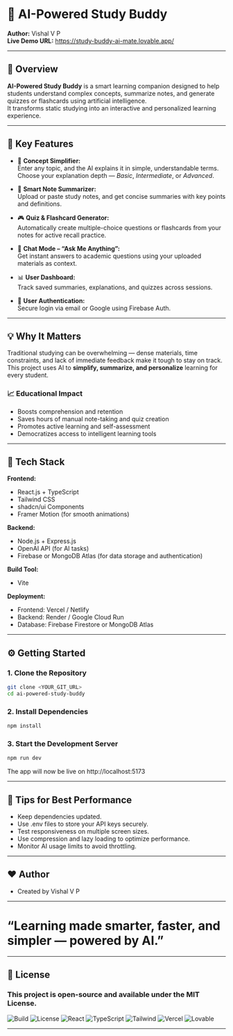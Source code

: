 # 📘 AI-Powered Study Buddy

**Author:** Vishal V P  
**Live Demo URL:** https://study-buddy-ai-mate.lovable.app/

---

## 🌟 Overview

**AI-Powered Study Buddy** is a smart learning companion designed to help students understand complex concepts, summarize notes, and generate quizzes or flashcards using artificial intelligence.  
It transforms static studying into an interactive and personalized learning experience.

---

## 🎯 Key Features

- 🧠 **Concept Simplifier:**  
  Enter any topic, and the AI explains it in simple, understandable terms. Choose your explanation depth — *Basic*, *Intermediate*, or *Advanced*.

- 📝 **Smart Note Summarizer:**  
  Upload or paste study notes, and get concise summaries with key points and definitions.

- 🎮 **Quiz & Flashcard Generator:**  
  Automatically create multiple-choice questions or flashcards from your notes for active recall practice.

- 💬 **Chat Mode – “Ask Me Anything”:**  
  Get instant answers to academic questions using your uploaded materials as context.

- 📊 **User Dashboard:**  
  Track saved summaries, explanations, and quizzes across sessions.

- 🔐 **User Authentication:**  
  Secure login via email or Google using Firebase Auth.

---

## 💡 Why It Matters

Traditional studying can be overwhelming — dense materials, time constraints, and lack of immediate feedback make it tough to stay on track.  
This project uses AI to **simplify, summarize, and personalize** learning for every student.

### 📈 Educational Impact
- Boosts comprehension and retention  
- Saves hours of manual note-taking and quiz creation  
- Promotes active learning and self-assessment  
- Democratizes access to intelligent learning tools  

---

## 🧰 Tech Stack

**Frontend:**  
- React.js + TypeScript  
- Tailwind CSS  
- shadcn/ui Components  
- Framer Motion (for smooth animations)

**Backend:**  
- Node.js + Express.js  
- OpenAI API (for AI tasks)  
- Firebase or MongoDB Atlas (for data storage and authentication)

**Build Tool:**  
- Vite  

**Deployment:**  
- Frontend: Vercel / Netlify  
- Backend: Render / Google Cloud Run  
- Database: Firebase Firestore or MongoDB Atlas  

---

## ⚙️ Getting Started

### 1. Clone the Repository

  ```bash
  git clone <YOUR_GIT_URL>
  cd ai-powered-study-buddy
  ```

### 2. Install Dependencies

  ```bash
  npm install
  ```

### 3. Start the Development Server

  ```bash
  npm run dev
  ```
The app will now be live on http://localhost:5173

---

## 🧭 Tips for Best Performance

- Keep dependencies updated.
- Use .env files to store your API keys securely.
- Test responsiveness on multiple screen sizes.
- Use compression and lazy loading to optimize performance.
- Monitor AI usage limits to avoid throttling.

---

## ❤️ Author

- Created by Vishal V P

---

# “Learning made smarter, faster, and simpler — powered by AI.”

---

## 📜 License

### This project is open-source and available under the MIT License.

![Build](https://img.shields.io/badge/build-passing-brightgreen)
![License](https://img.shields.io/badge/license-MIT-blue)
![React](https://img.shields.io/badge/Frontend-React-blue)
![TypeScript](https://img.shields.io/badge/Language-TypeScript-3178c6)
![Tailwind](https://img.shields.io/badge/UI-TailwindCSS-38bdf8)
![Vercel](https://img.shields.io/badge/Deployed_on-Vercel-black)
![Lovable](https://img.shields.io/badge/Created_with-Lovable.dev-ff69b4)

---
